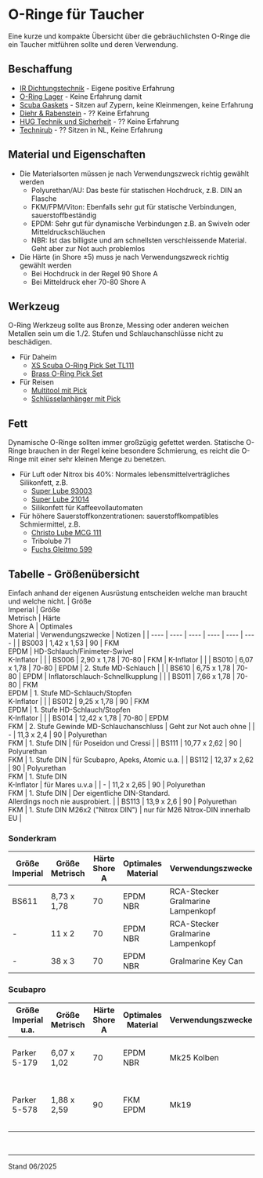 O-Ringe für Taucher
===
Eine kurze und kompakte Übersicht über die gebräuchlichsten O-Ringe die ein Taucher mitführen sollte und deren Verwendung.

## Beschaffung
* [IR Dichtungstechnik](https://www.ir-dichtungstechnik.de) - Eigene positive Erfahrung
* [O-Ring Lager](https://www.o-ring-lager.de) - Keine Erfahrung damit
* [Scuba Gaskets](https://scubagaskets.com) - Sitzen auf Zypern, keine Kleinmengen, keine Erfahrung
* [Diehr & Rabenstein](https://www.diehr-rabenstein.de/Dichtungstechnik/O-Ringe) - ?? Keine Erfahrung
* [HUG Technik und Sicherheit](https://www.hug-technik.com/o-ringe.html) - ?? Keine Erfahrung
* [Technirub](https://www.technirub.de/o-ringe-onlineshop.html) - ?? Sitzen in NL, Keine Erfahrung

## Material und Eigenschaften
* Die Materialsorten müssen je nach Verwendungszweck richtig gewählt werden
  * Polyurethan/AU: Das beste für statischen Hochdruck, z.B. DIN an Flasche
  * FKM/FPM/Viton: Ebenfalls sehr gut für statische Verbindungen, sauerstoffbeständig
  * EPDM: Sehr gut für dynamische Verbindungen z.B. an Swiveln oder Mitteldruckschläuchen
  * NBR: Ist das billigste und am schnellsten verschleissende Material. Geht aber zur Not auch problemlos
* Die Härte (in Shore ±5) muss je nach Verwendungszweck richtig gewählt werden
  * Bei Hochdruck in der Regel 90 Shore A
  * Bei Mitteldruck eher 70-80 Shore A

## Werkzeug
O-Ring Werkzeug sollte aus Bronze, Messing oder anderen weichen Metallen sein um die 1./2. Stufen und Schlauchanschlüsse nicht zu beschädigen.
* Für Daheim
  * [XS Scuba O-Ring Pick Set TL111](https://www.xsscuba.com/tools/o-ring-pick-set)
  * [Brass O-Ring Pick Set](https://scuba-clinic-tools.com/collections/general-scuba/products/brass-o-ring-pick-set-2-pcs)
* Für Reisen
  * [Multitool mit Pick](<https://www.divesupport.de/thumbnail/e5/69/82/1627845505/314_1_1280x1280.jpg>)
  * [Schlüsselanhänger mit Pick](<https://m.media-amazon.com/images/I/51IPXJGJuXL._AC_SL1024_.jpg>)

## Fett
Dynamische O-Ringe sollten immer großzügig gefettet werden. Statische O-Ringe brauchen in der Regel keine besondere Schmierung, es reicht die O-Ringe mit einer sehr kleinen Menge zu benetzen.
* Für Luft oder Nitrox bis 40%: Normales lebensmittelverträgliches Silikonfett, z.B.
  * [Super Lube 93003](https://www.amazon.de/dp/B07CFS31M8)
  * [Super Lube 21014](https://www.amazon.de/dp/B007UU9JMS)
  * Silikonfett für Kaffeevollautomaten
* Für höhere Sauerstoffkonzentrationen: sauerstoffkompatibles Schmiermittel, z.B.
  * [Christo Lube MCG 111](https://www.divesupport.de/christo-lube-mcg-111/1800110)
  * Tribolube 71
  * [Fuchs Gleitmo 599](https://www.fuchs.com/de/de/produkt/product/148120-GLEITMO-599/)

<div style="page-break-after: always"></div>

## Tabelle - Größenübersicht
Einfach anhand der eigenen Ausrüstung entscheiden welche man braucht und welche nicht.
| Größe<br/>Imperial | Größe<br/>Metrisch | Härte<br/>Shore A | Optimales<br/>Material | Verwendungszwecke                              | Notizen                                                                                              |
| ----               | ----               | ----              | ----                   | ----                                           | ----                                                                                                 |
| BS003              | 1,42 x 1,53        | 90                | FKM<br/>EPDM           | HD-Schlauch/Finimeter-Swivel<br/>K-Inflator    |                                                                                                      |
| BS006              | 2,90 x 1,78        | 70-80             | FKM                    | K-Inflator                                     |                                                                                                      |
| BS010              | 6,07 x 1,78        | 70-80             | EPDM                   | 2. Stufe MD-Schlauch                           |                                                                                                      |
| BS610              | 6,75 x 1,78        | 70-80             | EPDM                   | Inflatorschlauch-Schnellkupplung               |                                                                                                      |
| BS011              | 7,66 x 1,78        | 70-80             | FKM<br/>EPDM           | 1. Stufe MD-Schlauch/Stopfen<br/>K-Inflator    |                                                                                                      |
| BS012              | 9,25 x 1,78        | 90                | FKM<br/>EPDM           | 1. Stufe HD-Schlauch/Stopfen<br/>K-Inflator    |                                                                                                      |
| BS014              | 12,42 x 1,78       | 70-80             | EPDM<br/>FKM           | 2. Stufe Gewinde MD-Schlauchanschluss          | Geht zur Not auch ohne                                                                               |
| -                  | 11,3 x 2,4         | 90                | Polyurethan<br/>FKM    | 1. Stufe DIN                                   | für Poseidon und Cressi                                                                              |
| BS111              | 10,77 x 2,62       | 90                | Polyurethan<br/>FKM    | 1. Stufe DIN                                   | für Scubapro, Apeks, Atomic u.a.                                                                     |
| BS112              | 12,37 x 2,62       | 90                | Polyurethan<br/>FKM    | 1. Stufe DIN<br/>K-Inflator                    | für Mares u.v.a                                                                                      |
| -                  | 11,2 x 2,65        | 90                | Polyurethan<br/>FKM    | 1. Stufe DIN                                   | Der eigentliche DIN-Standard.<br/>Allerdings noch nie ausprobiert.                                   |
| BS113              | 13,9 x 2,6         | 90                | Polyurethan<br/>FKM    | 1. Stufe DIN M26x2 ("Nitrox DIN")              | nur für M26 Nitrox-DIN innerhalb EU                                                                  |

### Sonderkram
| Größe<br/>Imperial | Größe<br/>Metrisch | Härte<br/>Shore A | Optimales<br/>Material | Verwendungszwecke                              | Notizen                                                                                              |
| ----               | ----               | ----              | ----                   | ----                                           | ----                                                                                                 |
| BS611              | 8,73 x 1,78        | 70                | EPDM<br/>NBR           | RCA-Stecker Gralmarine Lampenkopf              |                                                                                                      |
| -                  | 11 x 2             | 70                | EPDM<br/>NBR           | RCA-Stecker Gralmarine Lampenkopf              |                                                                                                      |
| -                  | 38 x 3             | 70                | EPDM<br/>NBR           | Gralmarine Key Can                             |                                                                                                      |

### Scubapro
| Größe<br/>Imperial u.a. | Größe<br/>Metrisch | Härte<br/>Shore A | Optimales<br/>Material | Verwendungszwecke                         | Scubapro Art.Nr.<br/>Notizen                                                                         |
| ----                    | ----               | ----              | ----                   | ----                                      | ----                                                                                                 |
| Parker 5-179            | 6,07 x 1,02        | 70                | EPDM<br/>NBR           | Mk25 Kolben                               | 01.050.360 - 6,0 x 1,0 mm geht als Ersatz                                                            |
| Parker 5-578            | 1,88 x 2,59        | 90                | FKM<br/>EPDM           | Mk19                                      | 01.050.317 - 1,905 x 2,59 mm geht als Ersatz                                                         |

[//]: # (Kommentar)

<br/>

---
Stand 06/2025